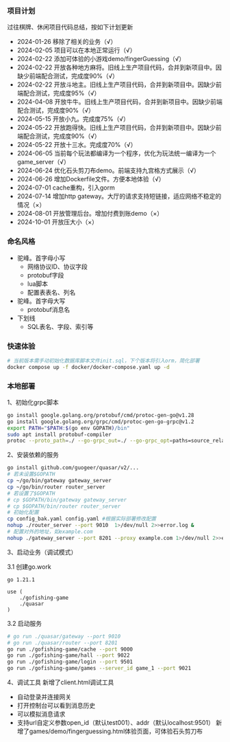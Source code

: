 ### 项目计划

过往棋牌、休闲项目代码总结，按如下计划更新
- 2024-01-26 移除了相关的业务（√）
- 2024-02-05 项目可以在本地正常运行（√）
- 2024-02-22 添加可体验的小游戏demo/fingerGuessing（√）
- 2024-02-22 开放各种地方麻将。旧线上生产项目代码，合并到新项目中。因缺少前端配合测试，完成度90%（√）
- 2024-02-22 开放斗地主。旧线上生产项目代码，合并到新项目中。因缺少前端配合测试，完成度95%（√）
- 2024-04-08 开放牛牛。旧线上生产项目代码，合并到新项目中。因缺少前端配合测试，完成度90%（√）
- 2024-05-15 开放小九。完成度75%（√）
- 2024-05-22 开放跑得快。旧线上生产项目代码，合并到新项目中。因缺少前端配合测试，完成度90%（√）
- 2024-05-22 开放十三水。完成度70%（√）
- 2024-06-05 当前每个玩法都编译为一个程序，优化为玩法统一编译为一个game_server（√）
- 2024-06-24 优化石头剪刀布demo。前端支持九宫格方式展示（√）
- 2024-06-26 增加Dockerfile文件。方便本地体验（√）
- 2024-07-01 cache重构，引入gorm 
- 2024-07-14 增加http gateway。大厅的请求支持短链接，适应网络不稳定的情况（×）
- 2024-08-01 开放管理后台。增加付费到账demo（×）
- 2024-10-01 开放压大小（×）

### 命名风格

- 驼峰。首字母小写
	- 网络协议ID、协议字段
	- protobuf字段
	- lua脚本
	- 配置表表名、列名
- 驼峰。首字母大写
	- protobuf消息名
- 下划线
	- SQL表名、字段、索引等

### 快速体验
```sh
# 当前版本需手动初始化数据库脚本文件init.sql，下个版本将引入orm，简化部署
docker compose up -f docker/docker-compose.yaml up -d
```

### 本地部署

1、初始化grpc脚本
```sh
go install google.golang.org/protobuf/cmd/protoc-gen-go@v1.28
go install google.golang.org/grpc/cmd/protoc-gen-go-grpc@v1.2
export PATH="$PATH:$(go env GOPATH)/bin"
sudo apt install protobuf-compiler
protoc --proto_path=./ --go-grpc_out=./ --go-grpc_opt=paths=source_relative --go_out=./ --go_opt=paths=source_relative internal/pb/*.proto
```
2、安装依赖的服务
```sh
go install github.com/guogeer/quasar/v2/...
# 若未设置$GOPATH
cp ~/go/bin/gateway gateway_server
cp ~/go/bin/router router_server
# 若设置了$GOPATH
# cp $GOPATH/bin/gateway gateway_server
# cp $GOPATH/bin/router router_server
# 初始化配置
cp config_bak.yaml config.yaml #根据实际部署修改配置
nohup ./router_server --port 9010  1>/dev/null 2>>error.log &
# 配置对外的地址，如example.com
nohup ./gateway_server --port 8201 --proxy example.com 1>/dev/null 2>>error.log &
```
3、启动业务（调试模式）

3.1 创建go.work
```
go 1.21.1

use (
	./gofishing-game
	./quasar
)

```
3.2 启动服务
```sh
# go run ./quasar/gateway --port 9010 
# go run ./quasar/router --port 8201
go run ./gofishing-game/cache --port 9000
go run ./gofishing-game/hall --port 9022
go run ./gofishing-game/login --port 9501
go run ./gofishing-game/games --server_id game_1 --port 9021
```
4、调试工具
新增了client.html调试工具
- 自动登录并连接网关
- 打开控制台可以看到消息历史
- 可以模拟消息请求
- 支持url自定义参数open_id（默认test001）、addr（默认localhost:9501）
新增了games/demo/fingerguessing.html体验页面，可体验石头剪刀布
